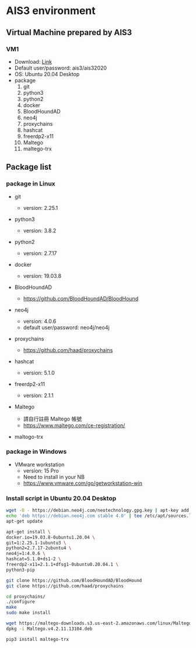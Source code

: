 # AIS3 environment

## Virtual Machine prepared by AIS3
### VM1
- Download: [Link](https://)
- Default user/password: ais3/ais32020
- OS: Ubuntu 20.04 Desktop
- package
	1. git
	2. python3
    3. python2
	3. docker
	4. BloodHoundAD
	5. neo4j
	6. proxychains
	7. hashcat
	8. freerdp2-x11
	9. Maltego
	10. maltego-trx


## Package list
### package in Linux
- git
	- version: 2.25.1
- python3
	- version: 3.8.2
- python2
    - version: 2.7.17
- docker
    - version: 19.03.8
- BloodHoundAD
	- https://github.com/BloodHoundAD/BloodHound
- neo4j
    - version: 4.0.6
    - default user/password: neo4j/neo4j
- proxychains
	- https://github.com/haad/proxychains
- hashcat
    - version: 5.1.0
- freerdp2-x11
  - version: 2.1.1
- Maltego

  - 請自行註冊 Maltego 帳號
  - https://www.maltego.com/ce-registration/
- maltogo-trx

### package in Windows

- VMware workstation
	- version: 15 Pro
	- Need to install in your NB
	- https://www.vmware.com/go/getworkstation-win

### Install script in Ubuntu 20.04 Desktop
```bash
wget -O - https://debian.neo4j.com/neotechnology.gpg.key | apt-key add -
echo 'deb https://debian.neo4j.com stable 4.0' | tee /etc/apt/sources.list.d/neo4j.list
apt-get update

apt-get install \
docker.io=19.03.8-0ubuntu1.20.04 \
git=1:2.25.1-1ubuntu3 \
python2=2.7.17-2ubuntu4 \
neo4j=1:4.0.6 \
hashcat=5.1.0+ds1-2 \
freerdp2-x11=2.1.1+dfsg1-0ubuntu0.20.04.1 \
python3-pip

git clone https://github.com/BloodHoundAD/BloodHound
git clone https://github.com/haad/proxychains

cd proxychains/
./configure
make
sudo make install

wget https://maltego-downloads.s3.us-east-2.amazonaws.com/linux/Maltego.v4.2.11.13104.deb
dpkg -i Maltego.v4.2.11.13104.deb

pip3 install maltego-trx
```
